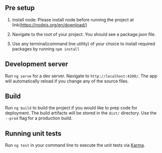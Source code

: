 ## Pre setup

1. Install node:
   Please install node before running the project at link(https://nodejs.org/en/download/)

2. Navigate to the root of your project. You should see a package.json file.
3. Use any terminal(command line utility) of your choice to install required packages by running `npm install`

## Development server

Run `ng serve` for a dev server. Navigate to `http://localhost:4200/`. The app will automatically reload if you change any of the source files.

## Build

Run `ng build` to build the project if you would like to prep code for deployment. The build artifacts will be stored in the `dist/` directory. Use the `--prod` flag for a production build.

## Running unit tests

Run `ng test` in your command line to execute the unit tests via [Karma](https://karma-runner.github.io).
